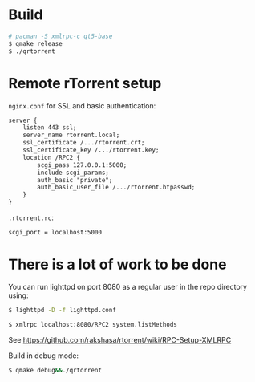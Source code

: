 # Build

~~~sh
# pacman -S xmlrpc-c qt5-base
$ qmake release
$ ./qrtorrent
~~~

# Remote rTorrent setup

`nginx.conf` for SSL and basic authentication:

~~~txt
server {
    listen 443 ssl;
    server_name rtorrent.local;
    ssl_certificate /.../rtorrent.crt;
    ssl_certificate_key /.../rtorrent.key;
    location /RPC2 {
        scgi_pass 127.0.0.1:5000;
        include scgi_params;
        auth_basic "private";
        auth_basic_user_file /.../rtorrent.htpasswd;
    }
}
~~~

`.rtorrent.rc`:

~~~txt
scgi_port = localhost:5000
~~~

# There is a lot of work to be done

You can run lighttpd on port 8080 as a regular user in the repo directory using:

~~~sh
$ lighttpd -D -f lighttpd.conf
~~~

~~~sh
$ xmlrpc localhost:8080/RPC2 system.listMethods
~~~

See https://github.com/rakshasa/rtorrent/wiki/RPC-Setup-XMLRPC

Build in debug mode:

~~~sh
$ qmake debug&&./qrtorrent
~~~
